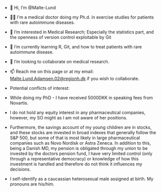 - 👋 Hi, I’m @Malte-Lund
- 👨‍⚕️ I'm a medical doctor doing my Ph.d. in exercise studies for patients with rare autoimmune diseases.
- 👀 I’m interested in Medical Research; Especially the statistics part, and the openness of version control exploitable by Git
- 🌱 I’m currently learning R, Git, and how to treat patients with rare autoimmune disease.
- 💞️ I’m looking to collaborate on medical research.
- 📫 Reach me on this page or at my email: Malte.Lund.Adamsen.02@regionh.dk if you wish to collaborate.


- Potential conflicts of interest:
-   While doing my PhD - I have received 5000DKK in speaking fees from Novartis.
-   I do not hold any equity interest in any pharmaceutical companies, however, my SO might as I am not aware of her positions.
-   Furthermore, the savings account of my young children are in stocks, and these stocks are invested in broad indexes that generally follow the S&P 500, but some of that is most likely in large pharmaceutical companies such as Novo Nordisk or Astra Zeneca.
In addition to this, being a Danish MD, my pension is obligated through my union to be invested by the doctors pension fund, I have very limited control (only through a representative democracy) or knowledge of how this investment is handled and therefore do not think it influences my decisions. 

- I self-identify as a caucassian heterosexual male assigned at birth. My pronouns are his/him.

<!---
Malte-Lund/Malte-Lund is a ✨ special ✨ repository because its `README.md` (this file) appears on your GitHub profile.
You can click the Preview link to take a look at your changes.
--->
